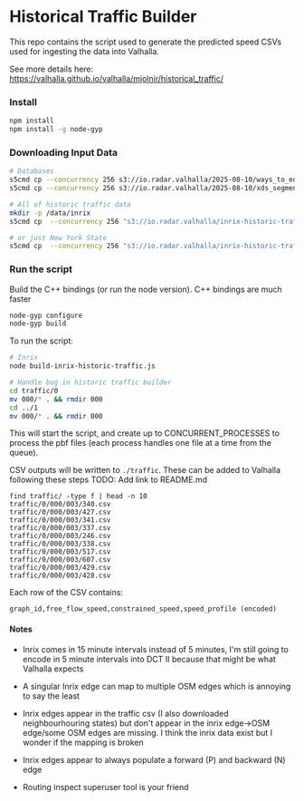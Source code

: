 # Historical Traffic Builder

This repo contains the script used to generate the predicted speed CSVs used for ingesting the data into Valhalla.

See more details here: https://valhalla.github.io/valhalla/mjolnir/historical_traffic/


### Install

```bash
npm install
npm install -g node-gyp
```


### Downloading Input Data
```bash
# Databases
s5cmd cp --concurrency 256 s3://io.radar.valhalla/2025-08-10/ways_to_edges.db .
s5cmd cp --concurrency 256 s3://io.radar.valhalla/2025-08-10/xds_segments.db .

# All of historic traffic data
mkdir -p /data/inrix
s5cmd cp  --concurrency 256 "s3://io.radar.valhalla/inrix-historic-traffic/*" ./data/inrix

# or just New York State
s5cmd cp  --concurrency 256 "s3://io.radar.valhalla/inrix-historic-traffic/USA_NY_NAS672XD_2501.csv" ./data/inrix/USA_NY_NAS672XD_2501.csv
```


###  Run the script

Build the C++ bindings (or run the node version). C++ bindings are much faster
```bash
node-gyp configure
node-gyp build
```

To run the script:
```Bash
# Inrix
node build-inrix-historic-traffic.js

# Handle bug in historic traffic builder
cd traffic/0
mv 000/* . && rmdir 000
cd ../1
mv 000/* . && rmdir 000
```
This will start the script, and create up to CONCURRENT_PROCESSES to process the pbf files (each process handles one file at a time from the queue).

CSV outputs will be written to `./traffic`. These can be added to Valhalla following these steps TODO: Add link to README.md
```
find traffic/ -type f | head -n 10
traffic/0/000/003/340.csv
traffic/0/000/003/427.csv
traffic/0/000/003/341.csv
traffic/0/000/003/337.csv
traffic/0/000/003/246.csv
traffic/0/000/003/338.csv
traffic/0/000/003/517.csv
traffic/0/000/003/607.csv
traffic/0/000/003/429.csv
traffic/0/000/003/428.csv
```

Each row of the CSV contains:
```
graph_id,free_flow_speed,constrained_speed,speed_profile (encoded)
```


#### Notes
- Inrix comes in 15 minute intervals instead of 5 minutes, I'm still going to encode in 5 minute intervals into DCT II because that might be what Valhalla expects
- A singular Inrix edge can map to multiple OSM edges which is annoying to say the least
- Inrix edges appear in the traffic csv (I also downloaded neighbourhouring states) but don't appear in the inrix edge->OSM edge/some OSM edges are missing. I think the inrix data exist but I wonder if the mapping is broken
- Inrix edges appear to always populate a forward (P) and backward (N) edge

- Routing inspect superuser tool is your friend
